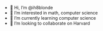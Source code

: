 - 👋 Hi, I’m @ih8blonde
- 👀 I’m interested in math, computer science
- 🌱 I’m currently learning computer science
- 💞️ I’m looking to collaborate on Harvard
 

<!---
ih8blonde/ih8blonde is a ✨ special ✨ repository because its `README.md` (this file) appears on your GitHub profile.
You can click the Preview link to take a look at your changes.
--->
